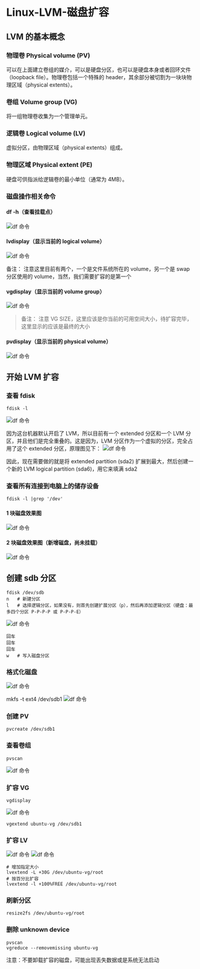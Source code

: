 # Linux-LVM-磁盘扩容
## LVM 的基本概念
### 物理卷 Physical volume (PV)
可以在上面建立卷组的媒介，可以是硬盘分区，也可以是硬盘本身或者回环文件（loopback file）。物理卷包括一个特殊的 header，其余部分被切割为一块块物理区域（physical extents）。

### 卷组 Volume group (VG)
将一组物理卷收集为一个管理单元。

### 逻辑卷 Logical volume (LV)
虚拟分区，由物理区域（physical extents）组成。

### 物理区域 Physical extent (PE)
硬盘可供指派给逻辑卷的最小单位（通常为 4MB）。

### 磁盘操作相关命令
#### df -h（查看挂载点）
![df 命令](../../static/zh/linux/90-001.png)

#### lvdisplay（显示当前的 logical volume）
![df 命令](../../static/zh/linux/90-002.png)

备注： 注意这里目前有两个，一个是文件系统所在的 volume，另一个是 swap 分区使用的 volume，当然，我们需要扩容的是第一个

#### vgdisplay（显示当前的 volume group）
![df 命令](../../static/zh/linux/90-003.png)

> 备注： 注意 VG SIZE，这里应该是你当前的可用空间大小，待扩容完毕，这里显示的应该是最终的大小

#### pvdisplay（显示当前的 physical volume）
![df 命令](../../static/zh/linux/90-004.png)

## 开始 LVM 扩容
### 查看 fdisk
```
fdisk -l
```
![df 命令](../../static/zh/linux/90-005.png)

因为这台机器默认开启了 LVM，所以目前有一个 extended 分区和一个 LVM 分区，并且他们是完全重叠的。这是因为，LVM 分区作为一个虚拟的分区，完全占用了这个 extended 分区，原理图见下：
![df 命令](../../static/zh/linux/90-006.png)


因此，现在需要做的就是将 extended partition (sda2) 扩展到最大，然后创建一个新的 LVM logical partition (sda6)，用它来填满 sda2

### 查看所有连接到电脑上的储存设备
```
fdisk -l |grep '/dev'
```

#### 1 块磁盘效果图
![df 命令](../../static/zh/linux/90-007.png)

#### 2 块磁盘效果图（新增磁盘，尚未挂载）
![df 命令](../../static/zh/linux/90-008.png)

## 创建 sdb 分区
```
fdisk /dev/sdb
n	# 新建分区
l	# 选择逻辑分区，如果没有，则首先创建扩展分区（p），然后再添加逻辑分区（硬盘：最多四个分区 P-P-P-P 或 P-P-P-E）
```
![df 命令](../../static/zh/linux/90-009.png)
```
回车
回车
回车
w	# 写入磁盘分区
```
### 格式化磁盘
![df 命令](../../static/zh/linux/90-010.png)

mkfs -t ext4 /dev/sdb1
![df 命令](../../static/zh/linux/90-011.png)

### 创建 PV
```
pvcreate /dev/sdb1
```
### 查看卷组
```
pvscan
```
![df 命令](../../static/zh/linux/90-012.png)

### 扩容 VG
```
vgdisplay

```
![df 命令](../../static/zh/linux/90-013.png)

```
vgextend ubuntu-vg /dev/sdb1

```
### 扩容 LV
![df 命令](../../static/zh/linux/90-014.png)
![df 命令](../../static/zh/linux/90-015.png)


```
# 增加指定大小
lvextend -L +30G /dev/ubuntu-vg/root
# 按百分比扩容
lvextend -l +100%FREE /dev/ubuntu-vg/root
```
### 刷新分区
```
resize2fs /dev/ubuntu-vg/root
```
### 删除 unknown device
```
pvscan
vgreduce --removemissing ubuntu-vg
```
注意：不要卸载扩容的磁盘，可能出现丢失数据或是系统无法启动